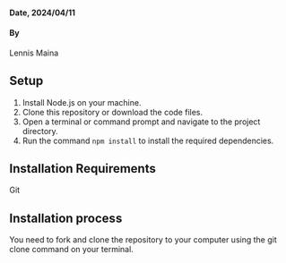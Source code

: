 #### Date, 2024/04/11

#### By 
Lennis Maina

## Setup
1. Install Node.js on your machine.
2. Clone this repository or download the code files.
3. Open a terminal or command prompt and navigate to the project directory.
4. Run the command `npm install` to install the required dependencies.

## Installation Requirements
Git

## Installation process
You need to fork and clone the repository to your computer using the git clone command on your terminal.
 